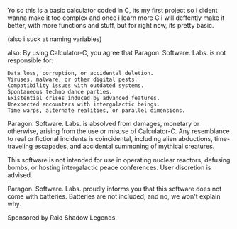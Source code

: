 Yo so this is a basic calculator coded in C, its my first project so i dident wanna make it too complex and once i learn more C i will deffently make it better,
with more functions and stuff, but for right now, its pretty basic.

(also i suck at naming variables)


also:
By using Calculator-C, you agree that Paragon. Software. Labs. is not responsible for:

    Data loss, corruption, or accidental deletion.
    Viruses, malware, or other digital pests.
    Compatibility issues with outdated systems.
    Spontaneous techno dance parties.
    Existential crises induced by advanced features.
    Unexpected encounters with intergalactic beings.
    Time warps, alternate realities, or parallel dimensions.

Paragon. Software. Labs. is absolved from damages, monetary or otherwise, arising from the use or misuse of Calculator-C. Any resemblance to real or fictional incidents is coincidental, including alien abductions, time-traveling escapades, and accidental summoning of mythical creatures.

This software is not intended for use in operating nuclear reactors, defusing bombs, or hosting intergalactic peace conferences. User discretion is advised.

Paragon. Software. Labs. proudly informs you that this software does not come with batteries. Batteries are not included, and no, we won't explain why.

Sponsored by Raid Shadow Legends.
